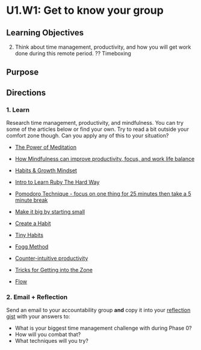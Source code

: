 # U1.W1: Get to know your group


## Learning Objectives
2. Think about time management, productivity, and how you will get work done during this remote period.
?? Timeboxing

## Purpose



## Directions

### 1. Learn

Research time management, productivity, and mindfulness. You can try some of the articles below or find your own.  Try to read a bit outside your comfort zone though. Can you apply any of this to your situation?

* [The Power of Meditation](http://blog.bufferapp.com/how-meditation-affects-your-brain)
* [How Mindfulness can improve productivity, focus, and work life balance](http://www.productivityninja.co.uk/getting-things-done-and-the-mindful-productivity-ninja/)
* [Habits & Growth Mindset](http://blog.bufferapp.com/the-habits-of-successful-people-they-have-a-growth-mindset)

* [Intro to Learn Ruby The Hard Way](http://ruby.learncodethehardway.org/book/intro.html)
* [Pomodoro Technique - focus on one thing for 25 minutes then take a 5 minute break](http://pomodorotechnique.com/)

* [Make it big by starting small](http://blog.bufferapp.com/make-it-big-by-starting-small)
* [Create a Habit](http://www.youtube.com/watch?v=C8XG02das-A)
* [Tiny Habits](http://www.youtube.com/watch?v=AdKUJxjn-R8)
* [Fogg Method](http://www.foggmethod.com/)

* [Counter-intuitive productivity](http://paidtoexist.com/counterintuitive-productivity/)
* [Tricks for Getting into the Zone](http://www.themuse.com/advice/the-best-tricks-for-getting-in-the-zone-at-work)
* [Flow](http://en.wikipedia.org/wiki/Flow_(psychology))


### 2.  Email + Reflection

Send an email to your accountability group **and** copy it into your
[reflection gist](../reflection.md) with your answers to:

* What is your biggest time management challenge with during Phase 0? 
* How will you combat that? 
* What techniques will you try?

